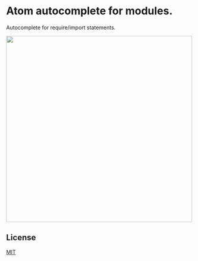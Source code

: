 # Atom autocomplete for modules.

Autocomplete for require/import statements.

<img width="500" src="https://cloud.githubusercontent.com/assets/3505878/7367276/ebf8e9e8-eda6-11e4-8c83-3d424cfe0f83.gif"/>

License
-------
[MIT](LICENSE)
